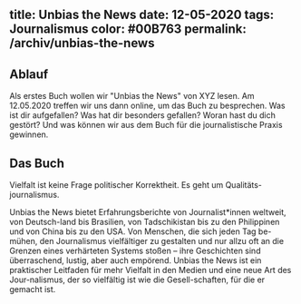 title: Unbias the News
date: 12-05-2020
tags: Journalismus
color: #00B763
permalink: /archiv/unbias-the-news
---


## Ablauf

Als erstes Buch wollen wir "Unbias the News" von XYZ lesen. Am 12.05.2020 treffen wir uns dann online, um das Buch zu besprechen. Was ist dir aufgefallen? Was hat dir besonders gefallen? Woran hast du dich gestört? Und was können wir aus dem Buch für die journalistische Praxis gewinnen.
## Das Buch

Vielfalt ist keine Frage politischer Korrektheit. Es geht um Qualitäts-journalismus.

Unbias the News bietet Erfahrungsberichte von Journalist*innen weltweit, von Deutsch-land bis Brasilien, von Tadschikistan bis zu den Philippinen und von China bis zu den USA. Von Menschen, die sich jeden Tag be-mühen, den Journalismus vielfältiger zu gestalten und nur allzu oft an die Grenzen eines verhärteten Systems stoßen – ihre Geschichten sind überraschend, lustig, aber auch empörend. Unbias the News ist ein praktischer Leitfaden für mehr Vielfalt in den Medien und eine neue Art des Jour-nalismus, der so vielfältig ist wie die Gesell-schaften, für die er gemacht ist.
